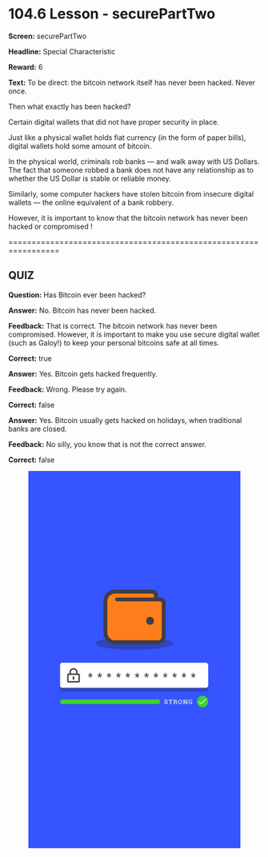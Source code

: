 # 104.6 Lesson - securePartTwo

**Screen:** securePartTwo

**Headline:** Special Characteristic

**Reward:** 6

**Text:** To be direct: the bitcoin network itself has never been hacked. Never once.


  Then what exactly has been hacked?


  Certain digital wallets that did not have proper security in place.


  Just like a physical wallet holds fiat currency (in the form of paper bills), digital wallets hold some amount of bitcoin.


  In the physical world, criminals rob banks — and walk away with US Dollars. The fact that someone robbed a bank does not have any relationship as to whether the US Dollar is stable or reliable money.


  Similarly, some computer hackers have stolen bitcoin from insecure digital wallets — the online equivalent of a bank robbery.


  However, it is important to know that the bitcoin network has never been hacked or compromised !


=================================================================

## QUIZ

**Question:** Has Bitcoin ever been hacked?


**Answer:** No. Bitcoin has never been hacked.

**Feedback:** That is correct. The bitcoin network has never been compromised. However, it is important to make you use secure digital wallet (such as Galoy!) to keep your personal bitcoins safe at all times.

**Correct:** true

**Answer:** Yes. Bitcoin gets hacked frequently.

**Feedback:** Wrong. Please try again.

**Correct:** false

**Answer:** Yes. Bitcoin usually gets hacked on holidays, when traditional banks are closed.

**Feedback:** No silly, you know that is not the correct answer.

**Correct:** false


<figure><img src="../.gitbook/assets/image (8).png" alt=""><figcaption></figcaption></figure>

